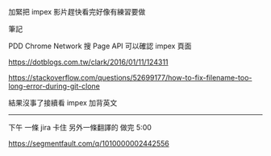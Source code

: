 加緊把 impex 影片趕快看完好像有練習要做

筆記

PDD Chrome Network 搜 Page API 可以確認 impex 頁面

https://dotblogs.com.tw/clark/2016/01/11/124311

https://stackoverflow.com/questions/52699177/how-to-fix-filename-too-long-error-during-git-clone

結果沒事了接續看 impex 加背英文

---

下午 一條 jira 卡住 另外一條翻譯的 做完 5:00

https://segmentfault.com/q/1010000002442556
